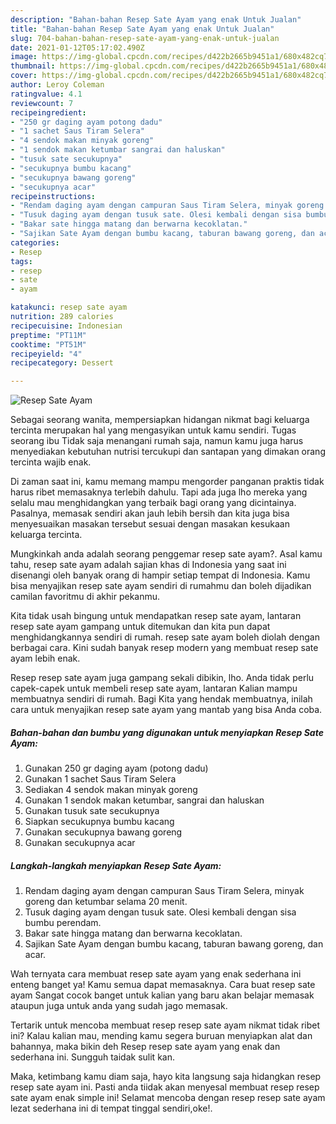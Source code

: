 ```yaml
---
description: "Bahan-bahan Resep Sate Ayam yang enak Untuk Jualan"
title: "Bahan-bahan Resep Sate Ayam yang enak Untuk Jualan"
slug: 704-bahan-bahan-resep-sate-ayam-yang-enak-untuk-jualan
date: 2021-01-12T05:17:02.490Z
image: https://img-global.cpcdn.com/recipes/d422b2665b9451a1/680x482cq70/resep-sate-ayam-foto-resep-utama.jpg
thumbnail: https://img-global.cpcdn.com/recipes/d422b2665b9451a1/680x482cq70/resep-sate-ayam-foto-resep-utama.jpg
cover: https://img-global.cpcdn.com/recipes/d422b2665b9451a1/680x482cq70/resep-sate-ayam-foto-resep-utama.jpg
author: Leroy Coleman
ratingvalue: 4.1
reviewcount: 7
recipeingredient:
- "250 gr daging ayam potong dadu"
- "1 sachet Saus Tiram Selera"
- "4 sendok makan minyak goreng"
- "1 sendok makan ketumbar sangrai dan haluskan"
- "tusuk sate secukupnya"
- "secukupnya bumbu kacang"
- "secukupnya bawang goreng"
- "secukupnya acar"
recipeinstructions:
- "Rendam daging ayam dengan campuran Saus Tiram Selera, minyak goreng dan ketumbar selama 20 menit."
- "Tusuk daging ayam dengan tusuk sate. Olesi kembali dengan sisa bumbu perendam."
- "Bakar sate hingga matang dan berwarna kecoklatan."
- "Sajikan Sate Ayam dengan bumbu kacang, taburan bawang goreng, dan acar."
categories:
- Resep
tags:
- resep
- sate
- ayam

katakunci: resep sate ayam 
nutrition: 289 calories
recipecuisine: Indonesian
preptime: "PT11M"
cooktime: "PT51M"
recipeyield: "4"
recipecategory: Dessert

---
```



![Resep Sate Ayam](https://img-global.cpcdn.com/recipes/d422b2665b9451a1/680x482cq70/resep-sate-ayam-foto-resep-utama.jpg)

Sebagai seorang wanita, mempersiapkan hidangan nikmat bagi keluarga tercinta merupakan hal yang mengasyikan untuk kamu sendiri. Tugas seorang ibu Tidak saja menangani rumah saja, namun kamu juga harus menyediakan kebutuhan nutrisi tercukupi dan santapan yang dimakan orang tercinta wajib enak.

Di zaman  saat ini, kamu memang mampu mengorder panganan praktis tidak harus ribet memasaknya terlebih dahulu. Tapi ada juga lho mereka yang selalu mau menghidangkan yang terbaik bagi orang yang dicintainya. Pasalnya, memasak sendiri akan jauh lebih bersih dan kita juga bisa menyesuaikan masakan tersebut sesuai dengan masakan kesukaan keluarga tercinta. 



Mungkinkah anda adalah seorang penggemar resep sate ayam?. Asal kamu tahu, resep sate ayam adalah sajian khas di Indonesia yang saat ini disenangi oleh banyak orang di hampir setiap tempat di Indonesia. Kamu bisa menyajikan resep sate ayam sendiri di rumahmu dan boleh dijadikan camilan favoritmu di akhir pekanmu.

Kita tidak usah bingung untuk mendapatkan resep sate ayam, lantaran resep sate ayam gampang untuk ditemukan dan kita pun dapat menghidangkannya sendiri di rumah. resep sate ayam boleh diolah dengan berbagai cara. Kini sudah banyak resep modern yang membuat resep sate ayam lebih enak.

Resep resep sate ayam juga gampang sekali dibikin, lho. Anda tidak perlu capek-capek untuk membeli resep sate ayam, lantaran Kalian mampu membuatnya sendiri di rumah. Bagi Kita yang hendak membuatnya, inilah cara untuk menyajikan resep sate ayam yang mantab yang bisa Anda coba.

<!--inarticleads1-->

##### Bahan-bahan dan bumbu yang digunakan untuk menyiapkan Resep Sate Ayam:

1. Gunakan 250 gr daging ayam (potong dadu)
1. Gunakan 1 sachet Saus Tiram Selera
1. Sediakan 4 sendok makan minyak goreng
1. Gunakan 1 sendok makan ketumbar, sangrai dan haluskan
1. Gunakan tusuk sate secukupnya
1. Siapkan secukupnya bumbu kacang
1. Gunakan secukupnya bawang goreng
1. Gunakan secukupnya acar




<!--inarticleads2-->

##### Langkah-langkah menyiapkan Resep Sate Ayam:

1. Rendam daging ayam dengan campuran Saus Tiram Selera, minyak goreng dan ketumbar selama 20 menit.
1. Tusuk daging ayam dengan tusuk sate. Olesi kembali dengan sisa bumbu perendam.
1. Bakar sate hingga matang dan berwarna kecoklatan.
1. Sajikan Sate Ayam dengan bumbu kacang, taburan bawang goreng, dan acar.




Wah ternyata cara membuat resep sate ayam yang enak sederhana ini enteng banget ya! Kamu semua dapat memasaknya. Cara buat resep sate ayam Sangat cocok banget untuk kalian yang baru akan belajar memasak ataupun juga untuk anda yang sudah jago memasak.

Tertarik untuk mencoba membuat resep resep sate ayam nikmat tidak ribet ini? Kalau kalian mau, mending kamu segera buruan menyiapkan alat dan bahannya, maka bikin deh Resep resep sate ayam yang enak dan sederhana ini. Sungguh taidak sulit kan. 

Maka, ketimbang kamu diam saja, hayo kita langsung saja hidangkan resep resep sate ayam ini. Pasti anda tiidak akan menyesal membuat resep resep sate ayam enak simple ini! Selamat mencoba dengan resep resep sate ayam lezat sederhana ini di tempat tinggal sendiri,oke!.

